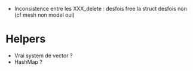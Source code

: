 - Inconsistence entre les XXX_delete : desfois free la struct desfois non (cf mesh non model oui)

# Helpers
- Vrai system de vector ?
- HashMap ?
